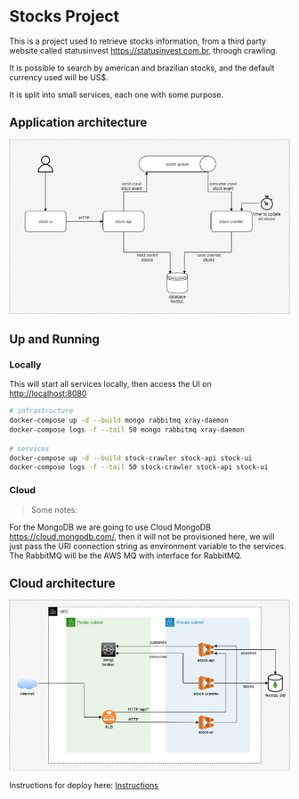# Stocks Project

This is a project used to retrieve stocks information, from a third party website called statusinvest <https://statusinvest.com.br>, through crawling.

It is possible to search by american and brazilian stocks, and the default currency used will be US$.

It is split into small services, each one with some purpose.

## Application architecture
![Architecture](./images/stocks-project-application.drawio.png)

## Up and Running

### Locally

This will start all services locally, then access the UI on <http://localhost:8080>

```bash
# infrastructure
docker-compose up -d --build mongo rabbitmq xray-daemon
docker-compose logs -f --tail 50 mongo rabbitmq xray-daemon

# services
docker-compose up -d --build stock-crawler stock-api stock-ui
docker-compose logs -f --tail 50 stock-crawler stock-api stock-ui
```

### Cloud

> Some notes:

For the MongoDB we are going to use Cloud MongoDB <https://cloud.mongodb.com/>, then it will not be provisioned here, we will just pass the URI connection string as environment variable to the services.
The RabbitMQ will be the AWS MQ with interface for RabbitMQ.

## Cloud architecture

![Architecture](./images/stocks-project-cloud.drawio.png)

Instructions for deploy here: [Instructions](./infrastructure/README.md)
